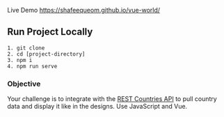 Live Demo
https://shafeequeom.github.io/vue-world/


## Run Project Locally
```
1. git clone 
2. cd [project-directory]
3. npm i
4. npm run serve
```

### Objective

Your challenge is to integrate with the [REST Countries API](https://restcountries.com/#api-endpoints-v2) to pull country data and display it like in the designs. Use JavaScript and Vue.

